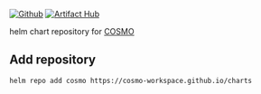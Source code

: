 [![Github](https://img.shields.io/badge/Github-repo-lightgrey)](https://github.com/cosmo-workspace/charts)
[![Artifact Hub](https://img.shields.io/endpoint?url=https://artifacthub.io/badge/repository/cosmo)](https://artifacthub.io/packages/search?repo=cosmo)

helm chart repository for [COSMO](https://github.com/cosmo-workspace/cosmo)

## Add repository

```sh
helm repo add cosmo https://cosmo-workspace.github.io/charts
```
